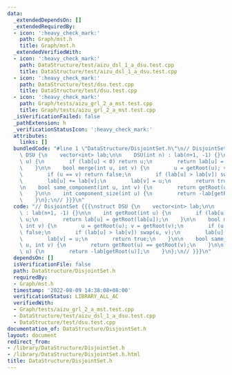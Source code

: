 ```yaml
---
data:
  _extendedDependsOn: []
  _extendedRequiredBy:
  - icon: ':heavy_check_mark:'
    path: Graph/mst.h
    title: Graph/mst.h
  _extendedVerifiedWith:
  - icon: ':heavy_check_mark:'
    path: DataStructure/test/aizu_dsl_1_a_dsu.test.cpp
    title: DataStructure/test/aizu_dsl_1_a_dsu.test.cpp
  - icon: ':heavy_check_mark:'
    path: DataStructure/test/dsu.test.cpp
    title: DataStructure/test/dsu.test.cpp
  - icon: ':heavy_check_mark:'
    path: Graph/tests/aizu_grl_2_a_mst.test.cpp
    title: Graph/tests/aizu_grl_2_a_mst.test.cpp
  _isVerificationFailed: false
  _pathExtension: h
  _verificationStatusIcon: ':heavy_check_mark:'
  attributes:
    links: []
  bundledCode: "#line 1 \"DataStructure/DisjointSet.h\"\n// DisjointSet {{{\nstruct\
    \ DSU {\n    vector<int> lab;\n\n    DSU(int n) : lab(n+1, -1) {}\n\n    int getRoot(int\
    \ u) {\n        if (lab[u] < 0) return u;\n        return lab[u] = getRoot(lab[u]);\n\
    \    }\n\n    bool merge(int u, int v) {\n        u = getRoot(u); v = getRoot(v);\n\
    \        if (u == v) return false;\n        if (lab[u] > lab[v]) swap(u, v);\n\
    \        lab[u] += lab[v];\n        lab[v] = u;\n        return true;\n    }\n\
    \n    bool same_component(int u, int v) {\n        return getRoot(u) == getRoot(v);\n\
    \    }\n\n    int component_size(int u) {\n        return -lab[getRoot(u)];\n\
    \    }\n};\n// }}}\n"
  code: "// DisjointSet {{{\nstruct DSU {\n    vector<int> lab;\n\n    DSU(int n)\
    \ : lab(n+1, -1) {}\n\n    int getRoot(int u) {\n        if (lab[u] < 0) return\
    \ u;\n        return lab[u] = getRoot(lab[u]);\n    }\n\n    bool merge(int u,\
    \ int v) {\n        u = getRoot(u); v = getRoot(v);\n        if (u == v) return\
    \ false;\n        if (lab[u] > lab[v]) swap(u, v);\n        lab[u] += lab[v];\n\
    \        lab[v] = u;\n        return true;\n    }\n\n    bool same_component(int\
    \ u, int v) {\n        return getRoot(u) == getRoot(v);\n    }\n\n    int component_size(int\
    \ u) {\n        return -lab[getRoot(u)];\n    }\n};\n// }}}\n"
  dependsOn: []
  isVerificationFile: false
  path: DataStructure/DisjointSet.h
  requiredBy:
  - Graph/mst.h
  timestamp: '2022-08-09 14:38:08+08:00'
  verificationStatus: LIBRARY_ALL_AC
  verifiedWith:
  - Graph/tests/aizu_grl_2_a_mst.test.cpp
  - DataStructure/test/aizu_dsl_1_a_dsu.test.cpp
  - DataStructure/test/dsu.test.cpp
documentation_of: DataStructure/DisjointSet.h
layout: document
redirect_from:
- /library/DataStructure/DisjointSet.h
- /library/DataStructure/DisjointSet.h.html
title: DataStructure/DisjointSet.h
---
```

